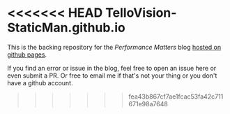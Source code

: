 <<<<<<< HEAD
TelloVision-StaticMan.github.io
=======
This is the backing repository for the *Performance Matters* blog [hosted on github pages](https://travisdowns.github.io).

If you find an error or issue in the blog, feel free to open an issue here or even submit a PR. Or free to email me if that's not your thing or you don't have a github account.
>>>>>>> fea43b867cf7ae1fcac53fa42c711671e98a7648

